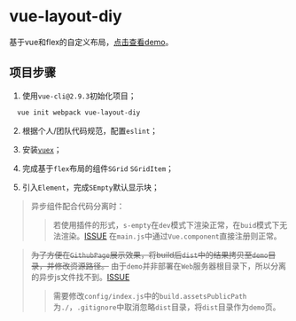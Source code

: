 # vue-layout-diy
基于vue和flex的自定义布局，[点击查看demo](https://suninfofe.github.io/vue-layout-diy/demo/index.html)。

## 项目步骤

1. 使用`vue-cli@2.9.3`初始化项目；

```bash
  vue init webpack vue-layout-diy
```

2. 根据个人/团队代码规范，配置`eslint`；

3. 安装[`vuex`](https://vuex.vuejs.org/zh/)；

4. 完成基于`flex`布局的组件`SGrid` `SGridItem`；

5. 引入`Element`，完成`SEmpty`默认显示块；

  > 异步组件配合代码分离时：
  >> 若使用插件的形式，`s-empty`在`dev`模式下渲染正常，在`buid`模式下无法渲染。[ISSUE](https://github.com/SunInfoFE/vue-layout-diy/issues/1)
  在`main.js`中通过`Vue.component`直接注册则正常。

  > ~~为了方便在`GithubPage`展示效果，将build后`dist`中的结果拷贝至`demo`目录，并修改资源路径。~~
  由于`demo`并非部署在`Web`服务器根目录下，所以分离的异步js文件找不到。[ISSUE](https://github.com/SunInfoFE/vue-layout-diy/issues/2)
  >> 需要修改`config/index.js`中的`build.assetsPublicPath`为`./`，`.gitignore`中取消忽略`dist`目录，将`dist`目录作为`demo`页。
